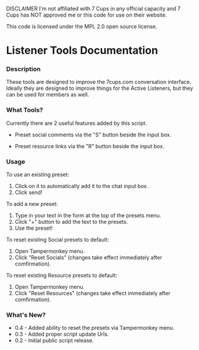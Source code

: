 
DISCLAIMER
I'm not affiliated with 7 Cups in any official capacity and 7 Cups has NOT approved me or this code for use on their website. 

This code is licensed under the MPL 2.0 open source license.


# Listener Tools Documentation

### Description

These tools are designed to improve the 7cups.com conversation interface. Ideally they are designed to improve things for the Active Listeners, but they can be used for members as well.

### What Tools?

Currently there are 2 useful features added by this script.

- Preset social comments via the "S" button beside the input box.

- Preset resource links via the "R" button beside the input box.

### Usage

To use an existing preset:
1. Click on it to automatically add it to the chat input box.
2. Click send!

To add a new preset:
1. Type in your text in the form at the top of the presets menu.
2. Click "+" button to add the text to the presets.
3. Use the preset!

To reset existing Social presets to default:
1. Open Tampermonkey menu.
2. Click "Reset Socials" (changes take effect immediately after comfirmation).

To reset existing Resource presets to default:
1. Open Tampermonkey menu.
2. Click "Reset Resources" (changes take effect immediately after comfirmation).

### What's New?

- 0.4 - Added ability to reset the presets via Tampermonkey menu.
- 0.3 - Added proper script update Urls.
- 0.2 - Initial public script release.